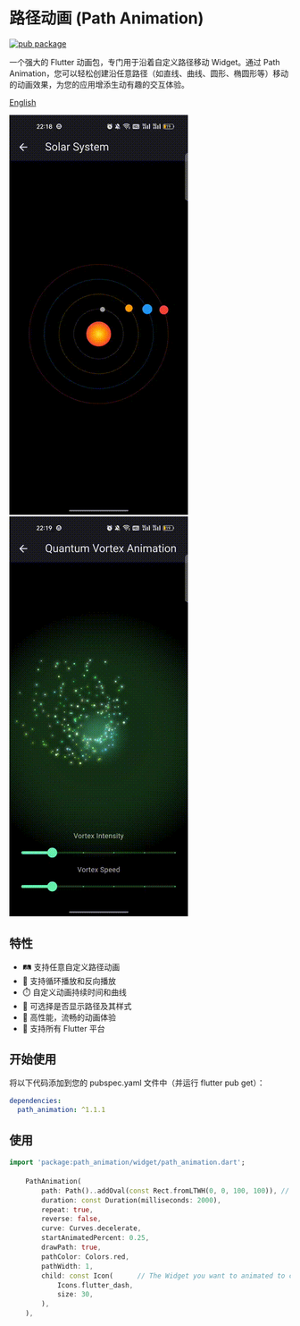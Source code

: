 # 路径动画 (Path Animation)

[![pub package](https://img.shields.io/pub/v/path_animation.svg)](https://pub.dev/packages/path_animation)

一个强大的 Flutter 动画包，专门用于沿着自定义路径移动 Widget。通过 Path Animation，您可以轻松创建沿任意路径（如直线、曲线、圆形、椭圆形等）移动的动画效果，为您的应用增添生动有趣的交互体验。

[English](README.md)

![Screenshot](https://github.com/haishuangsu/path_animation/blob/master/screenshot/solar.gif?raw=true) ![Screenshot](https://github.com/haishuangsu/path_animation/blob/master/screenshot/vortex.gif?raw=true)

## 特性

- 🛤️ 支持任意自定义路径动画
- 🔄 支持循环播放和反向播放
- ⏱️ 自定义动画持续时间和曲线
- 🎨 可选择是否显示路径及其样式
- 🚀 高性能，流畅的动画体验
- 📱 支持所有 Flutter 平台

## 开始使用

将以下代码添加到您的 pubspec.yaml 文件中（并运行 flutter pub get）：

```yaml
dependencies:
  path_animation: ^1.1.1
```

## 使用
```dart
import 'package:path_animation/widget/path_animation.dart';

    PathAnimation(
        path: Path()..addOval(const Rect.fromLTWH(0, 0, 100, 100)), // Set the path.
        duration: const Duration(milliseconds: 2000),
        repeat: true,
        reverse: false,
        curve: Curves.decelerate,
        startAnimatedPercent: 0.25,
        drawPath: true,
        pathColor: Colors.red,
        pathWidth: 1,
        child: const Icon(      // The Widget you want to animated to cross the path.
            Icons.flutter_dash,
            size: 30,
        ),
    ),
```